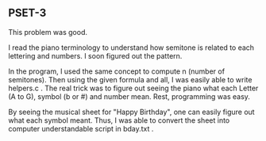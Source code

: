 ## PSET-3
This problem was good.

I read the piano terminology to understand how semitone is related to each lettering and numbers. I soon figured out the pattern.

In the program, I used the same concept to compute n (number of semitones). Then using the given formula and all, I was easily able to write helpers.c . The real trick was to figure out seeing the piano what each Letter (A to G), symbol (b or #) and number mean. Rest, programming was easy.

By seeing the musical sheet for "Happy Birthday", one can easily figure out what each symbol meant. Thus, I was able to convert the sheet into computer understandable script in bday.txt .

